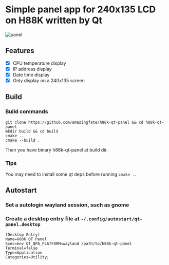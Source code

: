# Simple panel app for 240x135 LCD on H88K written by Qt
![panel](https://github.com/user-attachments/assets/311d6544-761b-41ba-9f30-cc0d649a2e13)

## Features
- [x] CPU temperature display
- [x] IP address display
- [x] Date time display
- [x] Only display on a 240x135 screen

## Build
### Build commands
```
git clone https://github.com/amazingfate/h88k-qt-panel && cd h88k-qt-panel
mkdir build && cd build
cmake ..
cmake --build .
```
Then you have binary h88k-qt-panel at build dir.
### Tips
You may need to install some qt deps before running `cmake ..`

## Autostart
### Set a autologin wayland session, such as gnome
### Create a desktop entry file at `~/.config/autostart/qt-panel.desktop`
```
[Desktop Entry]
Name=H88K QT Panel
Exec=env QT_QPA_PLATFORM=wayland /path/to/h88k-qt-panel
Terminal=false
Type=Application
Categories=Utility;
```
